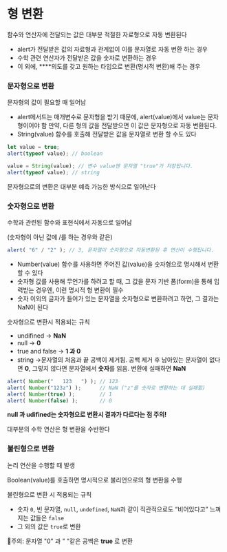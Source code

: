 # 형 변환 #
함수와 연산자에 전달되는 값은 대부분 적절한 자료형으로 자동 변환된다

- alert가 전달받은 값의 자료형과 관계없이 이를 문자열로 자동 변환 하는 경우
- 수학 관련 연산자가 전달받은 값을 숫자로 변환하는 경우
- 이 외에, ****의도를 갖고 원하는 타입으로 변환(명시적 변환)해 주는 경우

### 문자형으로 변환

문자형의 값이 필요할 때 일어남

- alert메서드는 매개변수로 문자형을 받기 때문에, alert(value)에서 value는 문자형이어야 함        만약, 다른 형의 값을 전달받으면 이 값은 문자형으로 자동 변환된다.
- String(value) 함수를 호출해 전달받은 값을 문자열로 변환 할 수도 있다

```jsx
let value = true;
alert(typeof value); // boolean

value = String(value); // 변수 value엔 문자열 "true"가 저장됩니다.
alert(typeof value); // string
```

문자형으로의 변환은 대부분 예측 가능한 방식으로 일어난다

### 숫자형으로 변환

수학과 관련된 함수와 표현식에서 자동으로 일어남

(숫자형이 아닌 값에 /를 하는 경우와 같은)

```jsx
alert( "6" / "2" ); // 3, 문자열이 숫자형으로 자동변환된 후 연산이 수행됩니다.
```

- Number(value) 함수를 사용하면 주어진 값(value)을 숫자형으로 명시해서 변환할 수 있다
- 숫자형 값를 사용해 무언가를 하려고 할 때, 그 값을 문자 기반 폼(form)을 통해 입력받는 경우엔, 이런 명시적 형 변환이 필수
- 숫자 이외의 글자가 들어가 있는 문자열을 숫자형으로 변환하려고 하면, 그 결과는 NaN이 된다

숫자형으로 변환시 적용되는 규칙

- undifined → **NaN**
- null → **0**
- true and false → **1 과 0**
- string →문자열의 처음과 끝 공백이 제거됨. 공백 제거 후 남아있는 문자열이 없다면 **0**, 그렇지 않다면 문자열에서 **숫자**를 읽음. 변환에 실패하면 **NaN**

```jsx
alert( Number("   123   ") ); // 123
alert( Number("123z") );      // NaN ("z"를 숫자로 변환하는 데 실패함)
alert( Number(true) );        // 1
alert( Number(false) );       // 0
```

**null 과 udifined는 숫자형으로 변환시 결과가 다르다는 점 주의!**

대부분의 수학 연산은 형 변환을 수반한다

### 불린형으로 변환

논리 연산을 수행할 때 발생

Boolean(value)를 호출하면 명시적으로 불리언으로의 형 변환을 수행

불린형으로 변환 시 적용되는 규칙

- 숫자 `0`, 빈 문자열, `null`, `undefined`, `NaN`과 같이 직관적으로도 “비어있다고” 느껴지는 값들은 `false`
- 그 외의 값은 `true`로 변환

&#127775;주의: 문자열 "0" 과 " "같은 공백은 **true** 로 변환
